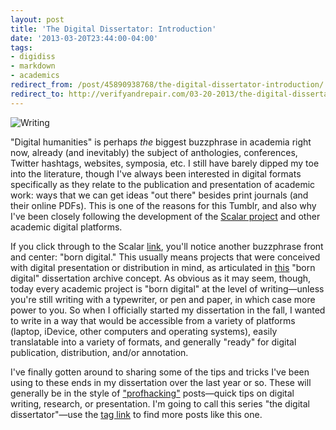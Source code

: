 ```yaml
---
layout: post
title: 'The Digital Dissertator: Introduction'
date: '2013-03-20T23:44:00-04:00'
tags:
- digidiss
- markdown
- academics
redirect_from: /post/45890938768/the-digital-dissertator-introduction/
redirect_to: http://verifyandrepair.com/03-20-2013/the-digital-dissertator-introduction.html
---
```


![Writing](http://fieldnoise.com/diss/images/nonsense1.jpeg)

"Digital humanities" is perhaps *the* biggest buzzphrase in academia
right now, already (and inevitably) the subject of anthologies,
conferences, Twitter hashtags, websites, symposia, etc. I still have
barely dipped my toe into the literature, though I've always been
interested in digital formats specifically as they relate to the
publication and presentation of academic work: ways that we can get
ideas "out there" besides print journals (and their online PDFs). This
is one of the reasons for this Tumblr, and also why I've been closely
following the development of the [Scalar
project](http://scalar.usc.edu/) and other academic digital platforms.

If you click through to the Scalar [link](http://scalar.usc.edu/),
you'll notice another buzzphrase front and center: "born digital." This
usually means projects that were conceived with digital presentation or
distribution in mind, as articulated in
[this](http://digidiss.eserver.org/) "born digital" dissertation archive
concept. As obvious as it may seem, though, today every academic project
is "born digital" at the level of writing—unless you're still writing
with a typewriter, or pen and paper, in which case more power to you. So
when I officially started my dissertation in the fall, I wanted to write
in a way that would be accessible from a variety of platforms (laptop,
iDevice, other computers and operating systems), easily translatable
into a variety of formats, and generally "ready" for digital
publication, distribution, and/or annotation.

I've finally gotten around to sharing some of the tips and tricks I've
been using to these ends in my dissertation over the last year or so.
These will generally be in the style of
["profhacking"](http://chronicle.com/blogs/profhacker/) posts—quick tips
on digital writing, research, or presentation. I'm going to call this
series "the digital dissertator"—use the [tag
link](http://craigeley.com/tagged/digidiss) to find more posts like this
one.
